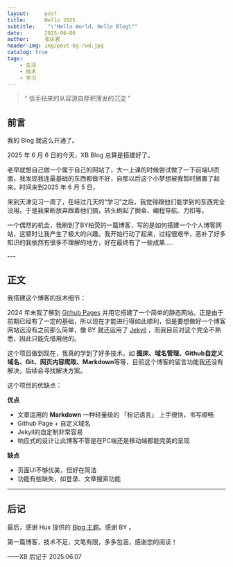 ```yaml
---
layout:     post
title:      Hello 2025
subtitle:    "\"Hello World, Hello Blog\""
date:       2025-06-06
author:     张庆君
header-img: img/post-bg-rwd.jpg
catalog: true
tags:
    - 生活
    - 技术
    - 学习
---
```


>   “ 信手拈来的从容源自厚积薄发的沉淀 ”


## 前言

我的 Blog 就这么开通了。

2025 年 6 月 6 日的今天，XB Blog 总算是搭建好了。

老早就想自己做一个属于自己的网站了，大一上课的时候尝试做了一下前端UI页面，我发现我连最基础的东西都做不好，自那以后这个小梦想被我暂时搁置了起来。时间来到2025 年 6 月 5 日，

来到天津见习一周了，在经过几天的“学习”之后，我觉得跟他们能学到的东西完全没用。于是我果断放弃跟着他们搞，转头刷起了掘金、编程导航、力扣等。

一个偶然的机会，我刷到了BY柏荧的一篇博客，写的是如何搭建一个个人博客网站，这顿时让我产生了极大的兴趣。我开始行动了起来，过程很艰辛，恶补了好多知识的我依然有很多不理解的地方，好在最终有了一些成果.....

<p id = "build"></p>
---

## 正文

我搭建这个博客的技术细节：

2024 年末我了解到 [Github Pages](https://pages.github.com/) 并用它搭建了一个简单的静态网站。正是由于前期已经有了一定的基础，所以现在才能进行得如此顺利，但是要想做好一个博客网站远没有之前那么简单，像 BY 就还运用了 [Jekyll](http://jekyllrb.com/) ，而我目前对这个完全不熟悉，因此只能先借用他的。

这个项目做到现在，我真的学到了好多技术。如 **图床、域名管理、Github自定义域名、Git、网页内容爬取、Markdown**等等，目前这个博客的留言功能我还没有解决，后续会寻找解决方案。

这个项目的优缺点：

**优点**
* 文章运用的 **Markdown** 一种轻量级的 「标记语言」 上手很快，书写顺畅
* Github Page + 自定义域名
* Jekyll的自定制非常容易
* 响应式的设计让此博客不管是在PC端还是移动端都能完美的呈现

**缺点**
* 页面UI不够优美，但好在简洁
* 功能有些缺失，如登录、文章搜索功能

---

## 后记

最后，感谢 Hux 提供的 [Blog 主题](https://github.com/Huxpro/huxpro.github.io)。感谢 BY 。

第一篇博客，技术不足，文笔有限，多多包涵，感谢您的阅读！


——XB 后记于 2025.06.07
